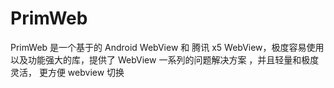 # PrimWeb
PrimWeb 是一个基于的 Android WebView 和 腾讯 x5 WebView，极度容易使用以及功能强大的库，提供了 WebView 一系列的问题解决方案 ，并且轻量和极度灵活，
更方便 webview 切换
